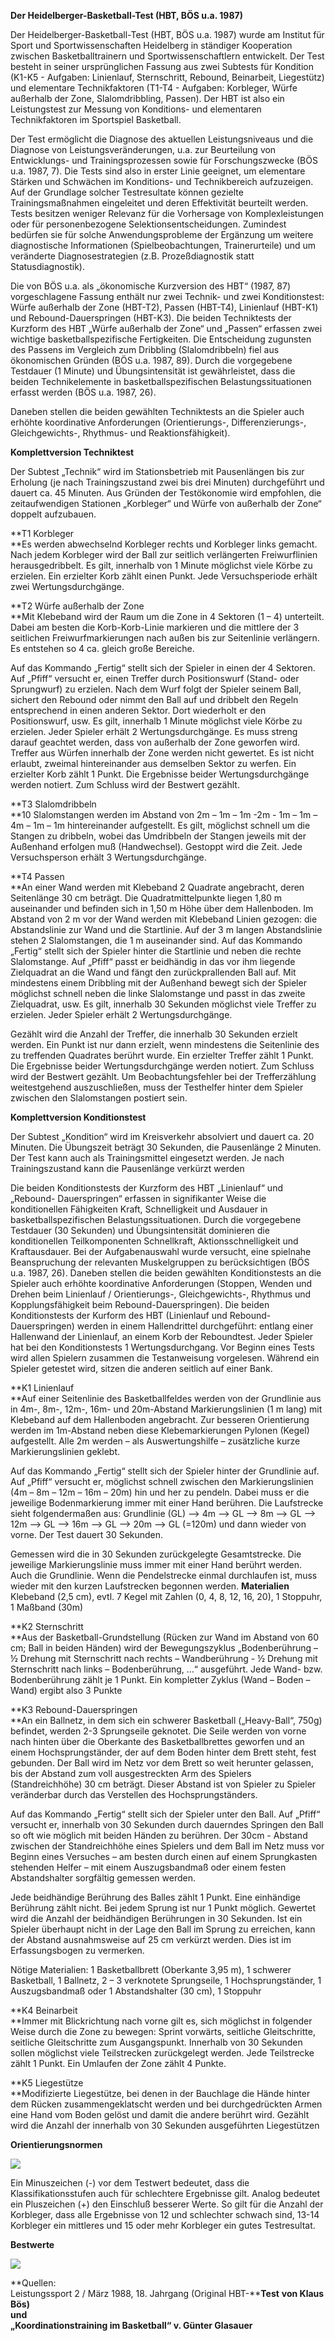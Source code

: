 
**Der Heidelberger-Basketball-Test (HBT, BÖS  u.a. 1987)**

Der Heidelberger-Basketball-Test (HBT, BÖS  u.a. 1987) wurde am Institut für Sport und Sportwissenschaften Heidelberg in ständiger Kooperation zwischen Basketballtrainern und Sportwissenschaftlern entwickelt. Der Test besteht in seiner ursprünglichen Fassung aus zwei Subtests für Kondition (K1-K5 - Aufgaben: Linienlauf, Sternschritt, Rebound, Beinarbeit, Liegestütz) und elementare Technikfaktoren (T1-T4 - Aufgaben: Korbleger, Würfe außerhalb der Zone, Slalomdribbling, Passen). Der HBT ist also ein Leistungstest zur Messung von Konditions- und elementaren Technikfaktoren im Sportspiel Basketball.

Der Test ermöglicht die Diagnose des aktuellen Leistungsniveaus und die Diagnose von  Leistungsveränderungen,  u.a. zur Beurteilung von Entwicklungs- und Trainingsprozessen sowie für Forschungszwecke (BÖS  u.a. 1987, 7).  Die Tests sind also in erster Linie geeignet, um elementare Stärken und Schwächen im Konditions- und Technikbereich aufzuzeigen. Auf der Grundlage solcher Testresultate können gezielte Trainingsmaßnahmen eingeleitet und deren Effektivität beurteilt werden. Tests besitzen weniger Relevanz für die Vorhersage von Komplexleistungen oder für personenbezogene Selektionsentscheidungen. Zumindest bedürfen sie für solche  Anwendungsprobleme  der Ergänzung um weitere diagnostische Informationen (Spielbeobachtungen, Trainerurteile) und um veränderte Diagnosestrategien (z.B.  Prozeßdiagnostik  statt Statusdiagnostik).

Die von BÖS  u.a. als „ökonomische Kurzversion des HBT“ (1987, 87) vorgeschlagene Fassung enthält nur zwei Technik- und zwei Konditionstest: Würfe außerhalb der Zone (HBT-T2), Passen (HBT-T4), Linienlauf (HBT-K1) und Rebound-Dauerspringen (HBT-K3). Die beiden Techniktests der Kurzform des HBT „Würfe außerhalb der Zone“ und „Passen“ erfassen zwei wichtige basketballspezifische Fertigkeiten. Die Entscheidung zugunsten des Passens im Vergleich zum Dribbling (Slalomdribbeln) fiel aus ökonomischen Gründen (BÖS  u.a. 1987, 89). Durch die vorgegebene Testdauer (1 Minute) und Übungsintensität ist gewährleistet, dass die beiden Technikelemente in basketballspezifischen Belastungssituationen erfasst werden (BÖS  u.a. 1987, 26).

Daneben stellen die beiden gewählten Techniktests an die Spieler auch erhöhte koordinative Anforderungen (Orientierungs-, Differenzierungs-, Gleichgewichts-, Rhythmus- und Reaktionsfähigkeit).

**Komplettversion Techniktest**

Der Subtest „Technik“ wird im Stationsbetrieb mit Pausenlängen bis zur Erholung (je nach Trainingszustand zwei bis drei Minuten) durchgeführt und dauert ca. 45 Minuten. Aus Gründen der Testökonomie wird empfohlen, die zeitaufwendigen Stationen „Korbleger“ und Würfe von außerhalb der Zone“ doppelt aufzubauen.

**T1 Korbleger  
**Es werden abwechselnd Korbleger rechts und Korbleger links gemacht. Nach jedem Korbleger wird der Ball zur seitlich verlängerten Freiwurflinien herausgedribbelt. Es gilt, innerhalb von 1 Minute möglichst viele Körbe zu erzielen. Ein erzielter Korb zählt einen Punkt. Jede Versuchsperiode erhält zwei Wertungsdurchgänge.

**T2 Würfe außerhalb der Zone  
**Mit Klebeband wird der Raum um die Zone in 4 Sektoren (1 – 4) unterteilt. Dabei am besten die Korb-Korb-Linie markieren und die mittlere der 3 seitlichen Freiwurfmarkierungen nach außen bis zur Seitenlinie verlängern. Es entstehen so 4 ca. gleich große Bereiche.

Auf das Kommando „Fertig“ stellt sich der Spieler in einen der 4 Sektoren. Auf „Pfiff“ versucht er, einen Treffer durch Positionswurf (Stand- oder Sprungwurf) zu erzielen. Nach dem Wurf folgt der Spieler seinem Ball, sichert den Rebound oder nimmt den Ball auf und dribbelt den Regeln entsprechend in einen anderen Sektor. Dort wiederholt er den Positionswurf, usw. Es gilt, innerhalb 1 Minute möglichst viele Körbe zu erzielen. Jeder Spieler erhält 2 Wertungsdurchgänge. Es muss streng darauf geachtet werden, dass von außerhalb der Zone geworfen wird. Treffer aus Würfen innerhalb der Zone werden nicht gewertet. Es ist nicht erlaubt, zweimal hintereinander aus demselben Sektor zu werfen. Ein erzielter Korb zählt 1 Punkt. Die Ergebnisse beider Wertungsdurchgänge werden notiert. Zum Schluss wird der Bestwert gezählt.

**T3 Slalomdribbeln  
**10 Slalomstangen werden im Abstand von 2m – 1m – 1m -2m - 1m – 1m – 4m – 1m – 1m hintereinander aufgestellt. Es gilt, möglichst schnell um die Stangen zu dribbeln, wobei das Umdribbeln der Stangen jeweils mit der Außenhand erfolgen  muß  (Handwechsel). Gestoppt wird die Zeit. Jede Versuchsperson erhält 3 Wertungsdurchgänge.

**T4 Passen  
**An einer Wand werden mit Klebeband 2 Quadrate angebracht, deren Seitenlänge 30 cm beträgt. Die Quadratmittelpunkte liegen 1,80 m auseinander und befinden sich in 1,50 m Höhe über dem Hallenboden. Im Abstand von 2 m vor der Wand werden mit Klebeband Linien gezogen: die Abstandslinie zur Wand und die Startlinie. Auf der 3 m langen Abstandslinie stehen 2 Slalomstangen, die 1 m auseinander sind. Auf das Kommando „Fertig“ stellt sich der Spieler hinter die Startlinie und neben die rechte Slalomstange. Auf „Pfiff“ passt er beidhändig in das vor ihm liegende Zielquadrat an die Wand und fängt den zurückprallenden Ball auf. Mit mindestens einem Dribbling mit der Außenhand bewegt sich der Spieler möglichst schnell neben die linke Slalomstange und passt in das zweite Zielquadrat, usw. Es gilt, innerhalb 30 Sekunden möglichst viele Treffer zu erzielen. Jeder Spieler erhält 2 Wertungsdurchgänge.

Gezählt wird die Anzahl der Treffer, die innerhalb 30 Sekunden erzielt werden. Ein Punkt ist nur dann erzielt, wenn mindestens die Seitenlinie des zu treffenden Quadrates berührt wurde. Ein erzielter Treffer zählt 1 Punkt. Die Ergebnisse beider Wertungsdurchgänge werden notiert. Zum Schluss wird der Bestwert gezählt. Um Beobachtungsfehler bei der Trefferzählung weitestgehend auszuschließen, muss der Testhelfer hinter dem Spieler zwischen den Slalomstangen postiert sein.

**Komplettversion Konditionstest**

Der Subtest „Kondition“ wird im Kreisverkehr absolviert und dauert ca. 20 Minuten. Die Übungszeit beträgt 30 Sekunden, die Pausenlänge 2 Minuten. Der Test kann auch als Trainingsmittel eingesetzt werden. Je nach Trainingszustand kann die Pausenlänge verkürzt werden

Die beiden Konditionstests der Kurzform des HBT „Linienlauf“ und „Rebound- Dauerspringen“ erfassen in signifikanter Weise die konditionellen Fähigkeiten Kraft, Schnelligkeit und Ausdauer in basketballspezifischen Belastungssituationen. Durch die vorgegebene Testdauer (30 Sekunden) und Übungsintensität dominieren die konditionellen Teilkomponenten Schnellkraft, Aktionsschnelligkeit und Kraftausdauer. Bei der Aufgabenauswahl wurde versucht, eine spielnahe Beanspruchung der relevanten Muskelgruppen zu berücksichtigen (BÖS  u.a. 1987, 26). Daneben stellen die beiden gewählten Konditionstests an die Spieler auch erhöhte koordinative Anforderungen (Stoppen, Wenden und Drehen beim Linienlauf / Orientierungs-, Gleichgewichts-, Rhythmus und Kopplungsfähigkeit beim Rebound-Dauerspringen). Die beiden Konditionstests der Kurform des HBT (Linienlauf und Rebound-Dauerspringen) werden in einem Hallendrittel durchgeführt: entlang einer Hallenwand der Linienlauf, an einem Korb der Reboundtest. Jeder Spieler hat bei den Konditionstests 1 Wertungsdurchgang. Vor Beginn eines Tests wird allen Spielern zusammen die Testanweisung vorgelesen. Während ein Spieler getestet wird, sitzen die anderen seitlich auf einer Bank.

**K1 Linienlauf  
**Auf einer Seitenlinie des Basketballfeldes werden von der Grundlinie aus in 4m-, 8m-, 12m-, 16m- und 20m-Abstand Markierungslinien (1 m lang) mit Klebeband auf dem Hallenboden angebracht. Zur besseren Orientierung werden im 1m-Abstand neben diese Klebemarkierungen Pylonen (Kegel) aufgestellt. Alle 2m werden – als Auswertungshilfe – zusätzliche kurze Markierungslinien geklebt.

Auf das Kommando „Fertig“ stellt sich der Spieler hinter der Grundlinie auf. Auf „Pfiff“ versucht er, möglichst schnell zwischen den Markierungslinien (4m – 8m – 12m – 16m – 20m) hin und her zu pendeln. Dabei muss er die jeweilige Bodenmarkierung immer mit einer Hand berühren. Die Laufstrecke sieht folgendermaßen aus: Grundlinie (GL) --> 4m --> GL --> 8m --> GL --> 12m --> GL --> 16m --> GL --> 20m --> GL (=120m) und dann wieder von vorne. Der Test dauert 30 Sekunden.

Gemessen wird die in 30 Sekunden zurückgelegte Gesamtstrecke. Die jeweilige Markierungslinie muss immer mit einer Hand berührt werden. Auch die Grundlinie. Wenn die Pendelstrecke einmal durchlaufen ist, muss wieder mit den kurzen Laufstrecken begonnen werden.  **Materialien** Klebeband (2,5 cm), evtl. 7 Kegel mit Zahlen (0, 4, 8, 12, 16, 20), 1 Stoppuhr, 1 Maßband (30m)

**K2 Sternschritt  
**Aus der Basketball-Grundstellung (Rücken zur Wand im Abstand von 60 cm; Ball in beiden Händen) wird der Bewegungszyklus „Bodenberührung – ½ Drehung mit Sternschritt nach rechts – Wandberührung - ½ Drehung mit Sternschritt nach links – Bodenberührung, …“ ausgeführt. Jede Wand- bzw. Bodenberührung zählt je 1 Punkt. Ein kompletter Zyklus (Wand – Boden – Wand) ergibt also 3 Punkte

**K3 Rebound-Dauerspringen  
**An ein Ballnetz, in dem sich ein schwerer Basketball („Heavy-Ball“, 750g) befindet, werden 2-3 Sprungseile geknotet. Die Seile werden von vorne nach hinten über die Oberkante des Basketballbrettes geworfen und an einem Hochsprungständer, der auf dem Boden hinter dem Brett steht, fest gebunden. Der Ball wird im Netz vor dem Brett so weit herunter gelassen, bis der Abstand zum voll ausgestreckten Arm des Spielers (Standreichhöhe) 30 cm beträgt. Dieser Abstand ist von Spieler zu Spieler veränderbar durch das Verstellen des Hochsprungständers.

Auf das Kommando „Fertig“ stellt sich der Spieler unter den Ball. Auf „Pfiff“ versucht er, innerhalb von 30 Sekunden durch dauerndes Springen den Ball so oft wie möglich mit beiden Händen zu berühren. Der 30cm - Abstand zwischen der Standreichhöhe eines Spielers und dem Ball im Netz muss vor Beginn eines Versuches – am besten durch einen auf einem Sprungkasten stehenden Helfer – mit einem Auszugsbandmaß oder einem festen Abstandshalter sorgfältig gemessen werden.

Jede beidhändige Berührung des Balles zählt 1 Punkt. Eine einhändige Berührung zählt nicht. Bei jedem Sprung ist nur 1 Punkt möglich. Gewertet wird die Anzahl der beidhändigen Berührungen in 30 Sekunden. Ist ein Spieler überhaupt nicht in der Lage den Ball im Sprung zu erreichen, kann der Abstand ausnahmsweise auf 25 cm verkürzt werden. Dies ist im Erfassungsbogen zu vermerken.

Nötige Materialien: 1 Basketballbrett (Oberkante 3,95 m), 1 schwerer Basketball, 1 Ballnetz, 2 – 3 verknotete Sprungseile, 1 Hochsprungständer, 1 Auszugsbandmaß oder 1 Abstandshalter (30 cm), 1 Stoppuhr

**K4 Beinarbeit  
**Immer mit Blickrichtung nach vorne gilt es, sich möglichst in folgender Weise durch die Zone zu bewegen: Sprint vorwärts, seitliche Gleitschritte, seitliche Gleitschritte zum Ausgangspunkt. Innerhalb von 30 Sekunden sollen möglichst viele Teilstrecken zurückgelegt werden. Jede Teilstrecke zählt 1 Punkt. Ein Umlaufen der Zone zählt 4 Punkte.

**K5 Liegestütze  
**Modifizierte Liegestütze, bei denen in der Bauchlage die Hände hinter dem Rücken zusammengeklatscht werden und bei durchgedrückten Armen eine Hand vom Boden gelöst und damit die andere berührt wird. Gezählt wird die Anzahl der innerhalb von 30 Sekunden ausgeführten Liegestützen

**Orientierungsnormen**

![](https://github.com/endoleg/endoleg.github.io/blob/master/bball/hbt-image001.jpg)

Ein Minuszeichen (-) vor dem Testwert bedeutet, dass die Klassifikationsstufen auch für schlechtere Ergebnisse gilt. Analog bedeutet ein Pluszeichen (+) den  Einschluß  besserer Werte. So gilt für die Anzahl der Korbleger, dass alle Ergebnisse von 12 und schlechter schwach sind, 13-14 Korbleger ein mittleres und 15 oder mehr Korbleger ein gutes Testresultat.

**Bestwerte**

**![](https://github.com/endoleg/endoleg.github.io/blob/master/bball/hbt-image002.jpg)**

**Quellen:  
Leistungssport 2 / März 1988, 18. Jahrgang (Original  HBT-****Test** **von Klaus Bös)  
und  
„Koordinationstraining im Basketball“ v. Günter  Glasauer**
